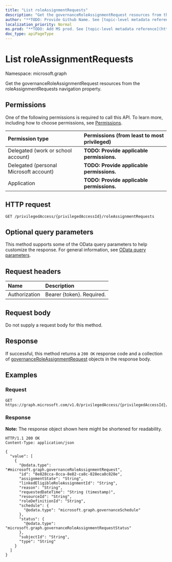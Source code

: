 ```yaml
---
title: "List roleAssignmentRequests"
description: "Get the governanceRoleAssignmentRequest resources from the roleAssignmentRequests navigation property."
author: "**TODO: Provide Github Name. See [topic-level metadata reference](https://msgo.azurewebsites.net/add/document/guidelines/metadata.html#topic-level-metadata)**"
localization_priority: Normal
ms.prod: "**TODO: Add MS prod. See [topic-level metadata reference](https://msgo.azurewebsites.net/add/document/guidelines/metadata.html#topic-level-metadata)**"
doc_type: apiPageType
---
```


# List roleAssignmentRequests
Namespace: microsoft.graph



Get the governanceRoleAssignmentRequest resources from the roleAssignmentRequests navigation property.

## Permissions
One of the following permissions is required to call this API. To learn more, including how to choose permissions, see [Permissions](/graph/permissions-reference).

|Permission type|Permissions (from least to most privileged)|
|:---|:---|
|Delegated (work or school account)|**TODO: Provide applicable permissions.**|
|Delegated (personal Microsoft account)|**TODO: Provide applicable permissions.**|
|Application|**TODO: Provide applicable permissions.**|

## HTTP request

<!-- {
  "blockType": "ignored"
}
-->
``` http
GET /privilegedAccess/{privilegedAccessId}/roleAssignmentRequests
```

## Optional query parameters
This method supports some of the OData query parameters to help customize the response. For general information, see [OData query parameters](/graph/query-parameters).

## Request headers
|Name|Description|
|:---|:---|
|Authorization|Bearer {token}. Required.|

## Request body
Do not supply a request body for this method.

## Response

If successful, this method returns a `200 OK` response code and a collection of [governanceRoleAssignmentRequest](../resources/governanceroleassignmentrequest.md) objects in the response body.

## Examples

### Request
<!-- {
  "blockType": "request",
  "name": "list_governanceroleassignmentrequest"
}
-->
``` http
GET https://graph.microsoft.com/v1.0/privilegedAccess/{privilegedAccessId}/roleAssignmentRequests
```


### Response
**Note:** The response object shown here might be shortened for readability.
<!-- {
  "blockType": "response",
  "truncated": true,
  "@odata.type": "Collection(microsoft.graph.governanceRoleAssignmentRequest)"
}
-->
``` http
HTTP/1.1 200 OK
Content-Type: application/json

{
  "value": [
    {
      "@odata.type": "#microsoft.graph.governanceRoleAssignmentRequest",
      "id": "8e828cca-8cca-8e82-ca8c-828eca8c828e",
      "assignmentState": "String",
      "linkedEligibleRoleAssignmentId": "String",
      "reason": "String",
      "requestedDateTime": "String (timestamp)",
      "resourceId": "String",
      "roleDefinitionId": "String",
      "schedule": {
        "@odata.type": "microsoft.graph.governanceSchedule"
      },
      "status": {
        "@odata.type": "microsoft.graph.governanceRoleAssignmentRequestStatus"
      },
      "subjectId": "String",
      "type": "String"
    }
  ]
}
```

